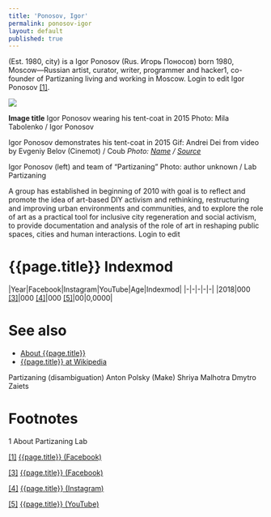 ```yaml
---
title: 'Ponosov, Igor'
permalink: ponosov-igor
layout: default
published: true
---
```


(Est. 1980, city) is a Igor Ponosov (Rus. Игорь Поносов) born 1980, Moscow—Russian artist, curator, writer, programmer and hacker1, co-founder of Partizaning living and working in Moscow. Login to edit Igor Ponosov <span id="a1">[\[1\]](#f1)</span>.

![](/encyclopedia/images/image-name.jpg)

**Image title**
Igor Ponosov wearing his tent-coat in 2015
Photo: Mila Tabolenko / Igor Ponosov

Igor Ponosov demonstrates his tent-coat in 2015
Gif: Andrei Dei from video by Evgeniy Belov (Cinemot) / Coub
*Photo: [Name](index) / [Source](http://lab.partizaning.org/?page_id=1275)*


Igor Ponosov (left) and team of “Partizaning”
Photo: author unknown / Lab Partizaning


A group has established in beginning of 2010 with goal is to reflect and promote the idea of art-based DIY activism and rethinking, restructuring and improving urban environments and communities, and to explore the role of art as a practical tool for inclusive city regeneration and social activism, to provide documentation and analysis of the role of art in reshaping public spaces, cities and human interactions. Login to edit

# {{page.title}} Indexmod

|Year|Facebook|Instagram|YouTube|Age|Indexmod|
|-|-|-|-|-|
|2018|000 <span id="a3">[\[3\]](#f3)</span>|000 <span id="a4">[\[4\]](#f4)</span>|000 <span id="a5">[\[5\]](#f5)</span>|00|0,0000|


# See also

+ [About {{page.title}}](index)
+ [{{page.title}} at Wikipedia](index)

Partizaning (disambiguation)
Anton Polsky (Make)
Shriya Malhotra
Dmytro Zaiets

# Footnotes

1 About Partizaning Lab

[[1]](#a1) <span id="f1"></span> [{{page.title}} (Facebook)](http://lab.partizaning.org/?page_id=1275)

[[3]](#a3) <span id="f3"></span> [{{page.title}} (Facebook)](index)

[[4]](#a4) <span id="f4"></span> [{{page.title}} (Instagram)](index)

[[5]](#a5) <span id="f5"></span> [{{page.title}} (YouTube)](index)
